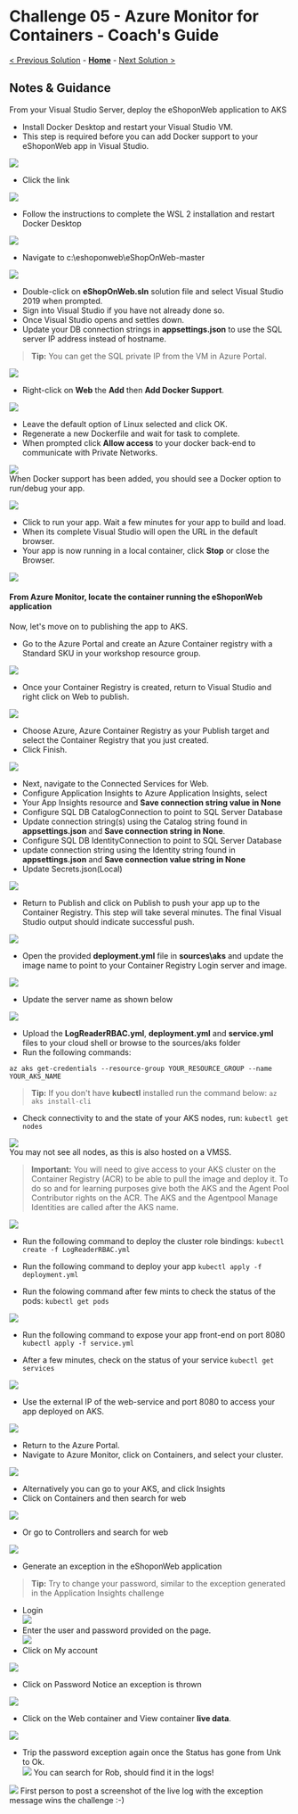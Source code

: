 # Challenge 05 - Azure Monitor for Containers - Coach's Guide 

[< Previous Solution](./Solution-04.md) - **[Home](./README.md)** - [Next Solution >](./Solution-06.md)

## Notes & Guidance

From your Visual Studio Server, deploy the eShoponWeb application to AKS
- Install Docker Desktop and restart your Visual Studio VM. 
- This step is required before you can add Docker support to your eShoponWeb app in Visual Studio.    

![](https://github.com/msghaleb/AzureMonitorHackathon/raw/master/images/image71.png)  
- Click the link  

![](https://github.com/msghaleb/AzureMonitorHackathon/raw/master/images/image72.png)  
 - Follow the instructions to complete the WSL 2 installation and restart Docker Desktop  
 
![](https://github.com/msghaleb/AzureMonitorHackathon/raw/master/images/image73.png)  
  
- Navigate to c:\eshoponweb\eShopOnWeb-master
  
![](https://github.com/msghaleb/AzureMonitorHackathon/raw/master/images/image74.png)  
  
- Double-click on **eShopOnWeb.sln** solution file and select Visual Studio 2019 when prompted.
- Sign into Visual Studio if you have not already done so.
- Once Visual Studio opens and settles down.
- Update your DB connection strings in **appsettings.json** to use the SQL server IP address instead of hostname.  

>**Tip:** You can get the SQL private IP from the VM in Azure Portal.
  
![](https://github.com/msghaleb/AzureMonitorHackathon/raw/master/images/image75.png)      
- Right-click on **Web** the **Add** then **Add Docker Support**. 
  
![](https://github.com/msghaleb/AzureMonitorHackathon/raw/master/images/image76.png)  
- Leave the default option of Linux selected and click OK. 
- Regenerate a new Dockerfile and wait for task to complete.  
- When prompted click **Allow access** to your docker back-end to communicate with Private Networks.  

![](https://github.com/msghaleb/AzureMonitorHackathon/raw/master/images/image77.png)  
When Docker support has been added, you should see a Docker option to run/debug your app.

![](https://github.com/msghaleb/AzureMonitorHackathon/raw/master/images/image78.png)  
- Click to run your app. Wait a few minutes for your app to build and load. 
- When its complete Visual Studio will open the URL in the default browser. 
- Your app is now running in a local container, click **Stop** or close the Browser.

![](https://github.com/msghaleb/AzureMonitorHackathon/raw/master/images/image79.png)  
#### From Azure Monitor, locate the container running the eShoponWeb application

Now, let's move on to publishing the app to AKS.
- Go to the Azure Portal and create an Azure Container registry with a Standard SKU in your workshop resource group.
  
![](https://github.com/msghaleb/AzureMonitorHackathon/raw/master/images/image80.png)  
- Once your Container Registry is created, return to Visual Studio and right click on Web to publish.
  
![](https://github.com/msghaleb/AzureMonitorHackathon/raw/master/images/image81.png)  
- Choose Azure, Azure Container Registry as your Publish target and select the Container Registry that you just created. 
- Click Finish.  

![](https://github.com/msghaleb/AzureMonitorHackathon/raw/master/images/image82.png)     
- Next, navigate to the Connected Services for Web.
- Configure Application Insights to Azure Application Insights, select
- Your App Insights resource and **Save connection string value in None**
- Configure SQL DB CatalogConnection to point to SQL Server Database
- Update connection string(s) using the Catalog string found in **appsettings.json** and **Save connection string in None**.
- Configure SQL DB IdentityConnection to point to SQL Server Database  
- update connection string using the Identity string found in **appsettings.json** and **Save connection value string in None**  
- Update Secrets.json(Local)
  
![](https://github.com/msghaleb/AzureMonitorHackathon/raw/master/images/image83.png)  
- Return to Publish and click on Publish to push your app up to the Container Registry. This step will take several minutes. The final Visual Studio output should indicate successful push.

![](https://github.com/msghaleb/AzureMonitorHackathon/raw/master/images/image84.png)  
- Open the provided **deployment.yml** file in **sources\aks** and update the image name to point to your Container Registry Login server and image.   

![](https://github.com/msghaleb/AzureMonitorHackathon/raw/master/images/image85.png)  
- Update the server name as shown below 

![](https://github.com/msghaleb/AzureMonitorHackathon/raw/master/images/image86.png)  
- Upload the **LogReaderRBAC.yml**, **deployment.yml** and **service.yml** files to your cloud shell or browse to the sources/aks folder
- Run the following commands:
```
az aks get-credentials --resource-group YOUR_RESOURCE_GROUP --name YOUR_AKS_NAME
```
>**Tip:** If you don't have **kubectl** installed run the command below:
>`az aks install-cli`

- Check connectivity to and the state of your AKS nodes, run: `kubectl get nodes`  

![](https://github.com/msghaleb/AzureMonitorHackathon/raw/master/images/image87_2.png)  
You may not see all nodes, as this is also hosted on a VMSS.
>**Important:** You will need to give access to your AKS cluster on the Container Registry (ACR) to be able to pull the image and deploy it. To do so and for learning purposes give both the AKS and the Agent Pool Contributor rights on the ACR.
>The AKS and the Agentpool Manage Identities are called after the AKS name.  

![](https://github.com/msghaleb/AzureMonitorHackathon/raw/master/images/image88.png)
- Run the following command to deploy the cluster role bindings:
`kubectl create -f LogReaderRBAC.yml`
- Run the following command to deploy your app
`kubectl apply -f deployment.yml`  

- Run the folowing command after few mints to check the status of the pods:
`kubectl get pods`

![](https://github.com/msghaleb/AzureMonitorHackathon/raw/master/images/image89.png)
- Run the following command to expose your app front-end on port 8080
`kubectl apply -f service.yml`  

- After a few minutes, check on the status of your service
`kubectl get services`  

![](https://github.com/msghaleb/AzureMonitorHackathon/raw/master/images/image91.png)  
- Use the external IP of the web-service and port 8080 to access your app deployed on AKS.

![](https://github.com/msghaleb/AzureMonitorHackathon/raw/master/images/image92.png)  
- Return to the Azure Portal. 
- Navigate to Azure Monitor, click on Containers, and select your cluster.  

![](https://github.com/msghaleb/AzureMonitorHackathon/raw/master/images/image93.png)  
 - Alternatively you can go to your AKS, and click Insights 
 - Click on Containers and then search for web
  
![](https://github.com/msghaleb/AzureMonitorHackathon/raw/master/images/image94.png)  
- Or go to Controllers and search for web

![](https://github.com/msghaleb/AzureMonitorHackathon/raw/master/images/image95.png)  
- Generate an exception in the eShoponWeb application  
>**Tip:** Try to change your password, similar to the exception generated in the Application Insights challenge

- Login  
 ![](https://github.com/msghaleb/AzureMonitorHackathon/raw/master/images/image96.png)  
- Enter the user and password provided on the page.  
 ![](https://github.com/msghaleb/AzureMonitorHackathon/raw/master/images/image97.png)  
- Click on My account  

![](https://github.com/msghaleb/AzureMonitorHackathon/raw/master/images/image98.png)  

- Click on Password
Notice an exception is thrown  

![](https://github.com/msghaleb/AzureMonitorHackathon/raw/master/images/image99.png)  
- Click on the Web container and View container **live data**.  

![](https://github.com/msghaleb/AzureMonitorHackathon/raw/master/images/image100.png)  
- Trip the password exception again once the Status has gone from Unk to Ok.  
  ![](https://github.com/msghaleb/AzureMonitorHackathon/raw/master/images/image101.png)
You can search for Rob, should find it in the logs!  

![](https://github.com/msghaleb/AzureMonitorHackathon/raw/master/images/image102.png)
First person to post a screenshot of the live log with the exception message wins the challenge :-)  
  


